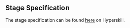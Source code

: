 ## Stage Specification

The stage specification can be found [here](https://hyperskill.org/projects/91/stages/506/implement) on Hyperskill.